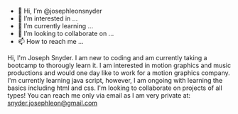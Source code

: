 - 👋 Hi, I’m @josephleonsnyder
- 👀 I’m interested in ...
- 🌱 I’m currently learning ...
- 💞️ I’m looking to collaborate on ...
- 📫 How to reach me ...

<!---
josephleonsnyder/josephleonsnyder is a ✨ special ✨ repository because its `README.md` (this file) appears on your GitHub profile.
You can click the Preview link to take a look at your changes.
--->
Hi, I'm Joseph Snyder. I am new to coding and am currently taking a bootcamp to thorougly learn it.
I am interested in motion graphics and music productions and would one day like to work for a motion graphics company. 
I'm currently learning java script, however, I am ongoing with learning the basics including html and css. 
I'm looking to collaborate on projects of all types! 
You can reach me only via email as I am very private at: snyder.josephleon@gmail.com
